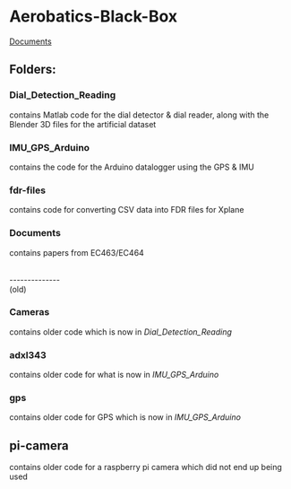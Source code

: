 # Aerobatics-Black-Box
[Documents](https://github.com/tomqiluo/Aerobatics-Black-Box/tree/main/Documents)

## Folders:

### Dial_Detection_Reading
contains Matlab code for the dial detector & dial reader, along with the Blender 3D files for the artificial dataset

### IMU_GPS_Arduino
contains the code for the Arduino datalogger using the GPS & IMU

### fdr-files
contains code for converting CSV data into FDR files for Xplane

### Documents
contains papers from EC463/EC464

<br>
-------------- <br>
(old)

### Cameras
contains older code which is now in *Dial_Detection_Reading*

### adxl343
contains older code for what is now in *IMU_GPS_Arduino*

### gps
contains older code for GPS which is now in *IMU_GPS_Arduino*

## pi-camera
contains older code for a raspberry pi camera which did not end up being used
